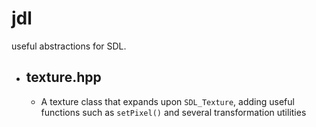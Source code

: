 # jdl

useful abstractions for SDL.

- ## texture.hpp

  - A texture class that expands upon `SDL_Texture`, adding useful functions such as `setPixel()` and several transformation utilities
